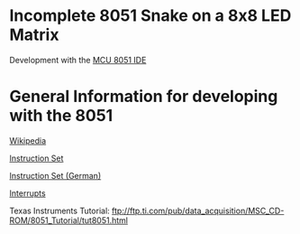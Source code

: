 # Incomplete 8051 Snake on a 8x8 LED Matrix
Development with the [MCU 8051 IDE](https://sourceforge.net/projects/mcu8051ide/)

# General Information for developing with the 8051
[Wikipedia](https://en.wikipedia.org/wiki/Intel_MCS-51)

[Instruction Set](https://www.win.tue.nl/~aeb/comp/8051/set8051.html)

[Instruction Set (German)](http://www.global.hs-mittweida.de/~mcls/deutsch/helpsys/t_as2.htm)

[Interrupts](https://www.elprocus.com/types-of-interrupts-in-8051-microcontroller-and-interrupt-programming/)

Texas Instruments Tutorial: ftp://ftp.ti.com/pub/data_acquisition/MSC_CD-ROM/8051_Tutorial/tut8051.html
